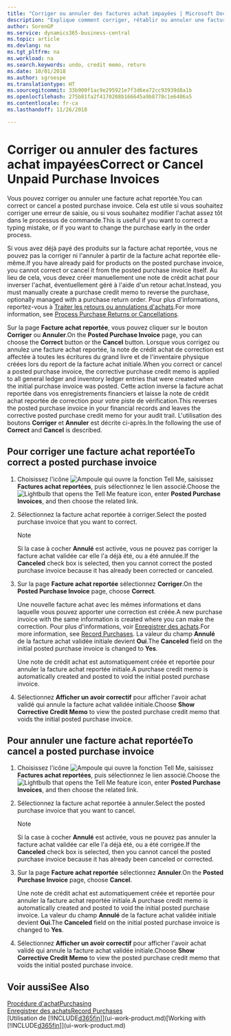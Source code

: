 ```yaml
---
title: "Corriger ou annuler des factures achat impayées | Microsoft Docs"
description: "Explique comment corriger, rétablir ou annuler une facture achat reportée et créer automatiquement une note de crédit achat."
author: SorenGP
ms.service: dynamics365-business-central
ms.topic: article
ms.devlang: na
ms.tgt_pltfrm: na
ms.workload: na
ms.search.keywords: undo, credit memo, return
ms.date: 10/01/2018
ms.author: sgroespe
ms.translationtype: HT
ms.sourcegitcommit: 33b900f1ac9e295921e7f3d6ea72cc93939d8a1b
ms.openlocfilehash: 275b81fa2f4170208b166645a9b8778c1e6406a5
ms.contentlocale: fr-ca
ms.lasthandoff: 11/26/2018

---
```

# <a name="correct-or-cancel-unpaid-purchase-invoices"></a><span data-ttu-id="87be9-103">Corriger ou annuler des factures achat impayées</span><span class="sxs-lookup"><span data-stu-id="87be9-103">Correct or Cancel Unpaid Purchase Invoices</span></span>
<span data-ttu-id="87be9-104">Vous pouvez corriger ou annuler une facture achat reportée.</span><span class="sxs-lookup"><span data-stu-id="87be9-104">You can correct or cancel a posted purchase invoice.</span></span> <span data-ttu-id="87be9-105">Cela est utile si vous souhaitez corriger une erreur de saisie, ou si vous souhaitez modifier l'achat assez tôt dans le processus de commande.</span><span class="sxs-lookup"><span data-stu-id="87be9-105">This is useful if you want to correct a typing mistake, or if you want to change the purchase early in the order process.</span></span>

<span data-ttu-id="87be9-106">Si vous avez déjà payé des produits sur la facture achat reportée, vous ne pouvez pas la corriger ni l'annuler à partir de la facture achat reportée elle-même.</span><span class="sxs-lookup"><span data-stu-id="87be9-106">If you have already paid for products on the posted purchase invoice, you cannot correct or cancel it from the posted purchase invoice itself.</span></span> <span data-ttu-id="87be9-107">Au lieu de cela, vous devez créer manuellement une note de crédit achat pour inverser l'achat, éventuellement géré à l'aide d'un retour achat.</span><span class="sxs-lookup"><span data-stu-id="87be9-107">Instead, you must manually create a purchase credit memo to reverse the purchase, optionally managed with a purchase return order.</span></span> <span data-ttu-id="87be9-108">Pour plus d'informations, reportez-vous à [Traiter les retours ou annulations d'achats](purchasing-how-process-purchase-returns-cancellations.md).</span><span class="sxs-lookup"><span data-stu-id="87be9-108">For more information, see [Process Purchase Returns or Cancellations](purchasing-how-process-purchase-returns-cancellations.md).</span></span>

<span data-ttu-id="87be9-109">Sur la page **Facture achat reportée**, vous pouvez cliquer sur le bouton **Corriger** ou **Annuler**.</span><span class="sxs-lookup"><span data-stu-id="87be9-109">On the **Posted Purchase Invoice** page, you can choose the **Correct** button or the **Cancel** button.</span></span> <span data-ttu-id="87be9-110">Lorsque vous corrigez ou annulez une facture achat reportée, la note de crédit achat de correction est affectée à toutes les écritures du grand livre et de l'inventaire physique créées lors du report de la facture achat initiale.</span><span class="sxs-lookup"><span data-stu-id="87be9-110">When you correct or cancel a posted purchase invoice, the corrective purchase credit memo is applied to all general ledger and inventory ledger entries that were created when the initial purchase invoice was posted.</span></span> <span data-ttu-id="87be9-111">Cette action inverse la facture achat reportée dans vos enregistrements financiers et laisse la note de crédit achat reportée de correction pour votre piste de vérification.</span><span class="sxs-lookup"><span data-stu-id="87be9-111">This reverses the posted purchase invoice in your financial records and leaves the corrective posted purchase credit memo for your audit trail.</span></span> <span data-ttu-id="87be9-112">L'utilisation des boutons **Corriger** et **Annuler** est décrite ci-après.</span><span class="sxs-lookup"><span data-stu-id="87be9-112">In the following the use of **Correct** and **Cancel** is described.</span></span>

## <a name="to-correct-a-posted-purchase-invoice"></a><span data-ttu-id="87be9-113">Pour corriger une facture achat reportée</span><span class="sxs-lookup"><span data-stu-id="87be9-113">To correct a posted purchase invoice</span></span>
1. <span data-ttu-id="87be9-114">Choisissez l'icône ![Ampoule qui ouvre la fonction Tell Me](media/ui-search/search_small.png "Dites-moi ce que vous voulez faire"), saisissez **Factures achat reportées**, puis sélectionnez le lien associé.</span><span class="sxs-lookup"><span data-stu-id="87be9-114">Choose the ![Lightbulb that opens the Tell Me feature](media/ui-search/search_small.png "Tell me what you want to do") icon, enter **Posted Purchase Invoices**, and then choose the related link.</span></span>  
2. <span data-ttu-id="87be9-115">Sélectionnez la facture achat reportée à corriger.</span><span class="sxs-lookup"><span data-stu-id="87be9-115">Select the posted purchase invoice that you want to correct.</span></span>  

    > [!NOTE]  
    >   <span data-ttu-id="87be9-116">Si la case à cocher **Annulé** est activée, vous ne pouvez pas corriger la facture achat validée car elle l'a déjà été, ou a été annulée.</span><span class="sxs-lookup"><span data-stu-id="87be9-116">If the **Canceled** check box is selected, then you cannot correct the posted purchase invoice because it has already been corrected or canceled.</span></span>
3. <span data-ttu-id="87be9-117">Sur la page **Facture achat reportée** sélectionnez **Corriger**.</span><span class="sxs-lookup"><span data-stu-id="87be9-117">On the **Posted Purchase Invoice** page, choose **Correct**.</span></span>

    <span data-ttu-id="87be9-118">Une nouvelle facture achat avec les mêmes informations et dans laquelle vous pouvez apporter une correction est créée.</span><span class="sxs-lookup"><span data-stu-id="87be9-118">A new purchase invoice with the same information is created where you can make the correction.</span></span> <span data-ttu-id="87be9-119">Pour plus d'informations, voir [Enregistrer des achats](purchasing-how-record-purchases.md).</span><span class="sxs-lookup"><span data-stu-id="87be9-119">For more information, see [Record Purchases](purchasing-how-record-purchases.md).</span></span> <span data-ttu-id="87be9-120">La valeur du champ **Annulé** de la facture achat validée initiale devient **Oui**.</span><span class="sxs-lookup"><span data-stu-id="87be9-120">The **Canceled** field on the initial posted purchase invoice is changed to **Yes**.</span></span>

    <span data-ttu-id="87be9-121">Une note de crédit achat est automatiquement créée et reportée pour annuler la facture achat reportée initiale.</span><span class="sxs-lookup"><span data-stu-id="87be9-121">A purchase credit memo is automatically created and posted to void the initial posted purchase invoice.</span></span>
4. <span data-ttu-id="87be9-122">Sélectionnez **Afficher un avoir correctif** pour afficher l'avoir achat validé qui annule la facture achat validée initiale.</span><span class="sxs-lookup"><span data-stu-id="87be9-122">Choose **Show Corrective Credit Memo** to view the posted purchase credit memo that voids the initial posted purchase invoice.</span></span>

## <a name="to-cancel-a-posted-purchase-invoice"></a><span data-ttu-id="87be9-123">Pour annuler une facture achat reportée</span><span class="sxs-lookup"><span data-stu-id="87be9-123">To cancel a posted purchase invoice</span></span>
1. <span data-ttu-id="87be9-124">Choisissez l'icône ![Ampoule qui ouvre la fonction Tell Me](media/ui-search/search_small.png "Dites-moi ce que vous voulez faire"), saisissez **Factures achat reportées**, puis sélectionnez le lien associé.</span><span class="sxs-lookup"><span data-stu-id="87be9-124">Choose the ![Lightbulb that opens the Tell Me feature](media/ui-search/search_small.png "Tell me what you want to do") icon, enter **Posted Purchase Invoices**, and then choose the related link.</span></span>  
2. <span data-ttu-id="87be9-125">Sélectionnez la facture achat reportée à annuler.</span><span class="sxs-lookup"><span data-stu-id="87be9-125">Select the posted purchase invoice that you want to cancel.</span></span>

    > [!NOTE]  
    >   <span data-ttu-id="87be9-126">Si la case à cocher **Annulé** est activée, vous ne pouvez pas annuler la facture achat validée car elle l'a déjà été, ou a été corrigée.</span><span class="sxs-lookup"><span data-stu-id="87be9-126">If the **Canceled** check box is selected, then you cannot cancel the posted purchase invoice because it has already been canceled or corrected.</span></span>
3. <span data-ttu-id="87be9-127">Sur la page **Facture achat reportée** sélectionnez **Annuler**.</span><span class="sxs-lookup"><span data-stu-id="87be9-127">On the **Posted Purchase Invoice** page, choose **Cancel**.</span></span>

    <span data-ttu-id="87be9-128">Une note de crédit achat est automatiquement créée et reportée pour annuler la facture achat reportée initiale.</span><span class="sxs-lookup"><span data-stu-id="87be9-128">A purchase credit memo is automatically created and posted to void the initial posted purchase invoice.</span></span> <span data-ttu-id="87be9-129">La valeur du champ **Annulé** de la facture achat validée initiale devient **Oui**.</span><span class="sxs-lookup"><span data-stu-id="87be9-129">The **Canceled** field on the initial posted purchase invoice is changed to **Yes**.</span></span>
4. <span data-ttu-id="87be9-130">Sélectionnez **Afficher un avoir correctif** pour afficher l'avoir achat validé qui annule la facture achat validée initiale.</span><span class="sxs-lookup"><span data-stu-id="87be9-130">Choose **Show Corrective Credit Memo** to view the posted purchase credit memo that voids the initial posted purchase invoice.</span></span>

## <a name="see-also"></a><span data-ttu-id="87be9-131">Voir aussi</span><span class="sxs-lookup"><span data-stu-id="87be9-131">See Also</span></span>
[<span data-ttu-id="87be9-132">Procédure d'achat</span><span class="sxs-lookup"><span data-stu-id="87be9-132">Purchasing</span></span>](purchasing-manage-purchasing.md)  
[<span data-ttu-id="87be9-133">Enregistrer des achats</span><span class="sxs-lookup"><span data-stu-id="87be9-133">Record Purchases</span></span>](purchasing-how-record-purchases.md)  
<span data-ttu-id="87be9-134">[Utilisation de [!INCLUDE[d365fin](includes/d365fin_md.md)]](ui-work-product.md)</span><span class="sxs-lookup"><span data-stu-id="87be9-134">[Working with [!INCLUDE[d365fin](includes/d365fin_md.md)]](ui-work-product.md)</span></span>

